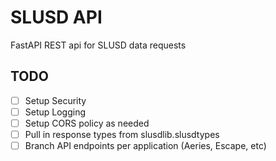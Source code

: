 # SLUSD API

FastAPI REST api for SLUSD data requests

## TODO
- [ ] Setup Security
- [ ] Setup Logging
- [ ] Setup CORS policy as needed
- [ ] Pull in response types from slusdlib.slusdtypes
- [ ] Branch API endpoints per application (Aeries, Escape, etc)